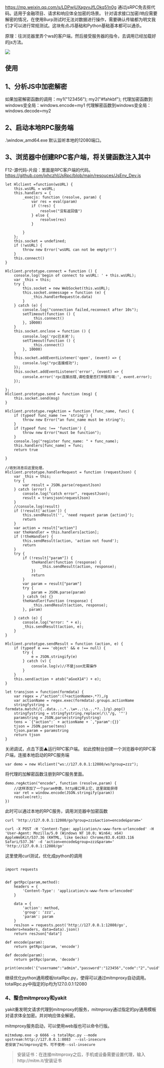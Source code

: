 <https://mp.weixin.qq.com/s/LDPwjUXagvvJfLOkq51n0g>
通过jsRPC免去抠代码。适用于金融项目、请求和响应体全加密的场景。
针对请求接口加密/响应需要解密的情况，在使用Burp测试时无法对数据进行操作，需要确认传输都为明文我们才可以进行常规测试。这块有点JS基础和Python基础基本都可以通杀。

原理：往浏览器里弄个ws的客户端，然后接受服务器的指令，去调用已经加载好的js方法。

![](.topwrite/assets/image_1727580420081.png)


## **使用**
## **1、分析JS中加密解密**
如果加密解密函数的调用：my1("123456"); my2("#fahkbf");
代理加密函数到windows变全局：windows.encode=my1
代理解密函数到windows变全局：windows.decode=my2

## **2、启动本地RPC服务端**
 .\window_amd64.exe
默认监听本地的12080端口。

## **3、浏览器中创建RPC客户端，将关键函数注入其中**
F12-源代码-片段：里面是RPC客户端的代码。
<https://github.com/jxhczhl/JsRpc/blob/main/resouces/JsEnv_Dev.js>
```
let Hlclient =function(wsURL) {
    this.wsURL = wsURL;
    this.handlers = {
        _execjs: function (resolve, param) {
            var res = eval(param)
            if (!res) {
                resolve("没有返回值")
            } else {
                resolve(res)
            }

        }
    };
    this.socket = undefined;
    if (!wsURL) {
        throw new Error('wsURL can not be empty!!')
    }
    this.connect()
}

Hlclient.prototype.connect = function () {
    console.log('begin of connect to wsURL: ' + this.wsURL);
    var _this = this;
    try {
        this.socket = new WebSocket(this.wsURL);
        this.socket.onmessage = function (e) {
            _this.handlerRequest(e.data)
        }
    } catch (e) {
        console.log("connection failed,reconnect after 10s");
        setTimeout(function () {
            _this.connect()
        }, 10000)
    }
    this.socket.onclose = function () {
        console.log('rpc已关闭');
        setTimeout(function () {
            _this.connect()
        }, 10000)
    }
    this.socket.addEventListener('open', (event) => {
        console.log("rpc连接成功");
    });
    this.socket.addEventListener('error', (event) => {
        console.error('rpc连接出错,请检查是否打开服务端:', event.error);
    });

};
Hlclient.prototype.send = function (msg) {
    this.socket.send(msg)
}

Hlclient.prototype.regAction = function (func_name, func) {
    if (typeof func_name !== 'string') {
        throw new Error("an func_name must be string");
    }
    if (typeof func !== 'function') {
        throw new Error("must be function");
    }
    console.log("register func_name: " + func_name);
    this.handlers[func_name] = func;
    return true

}

//收到消息后这里处理，
Hlclient.prototype.handlerRequest = function (requestJson) {
    var _this = this;
    try {
        var result = JSON.parse(requestJson)
    } catch (error) {
        console.log("catch error", requestJson);
        result = transjson(requestJson)
    }
    //console.log(result)
    if (!result['action']) {
        this.sendResult('', 'need request param {action}');
        return
    }
    var action = result["action"]
    var theHandler = this.handlers[action];
    if (!theHandler) {
        this.sendResult(action, 'action not found');
        return
    }
    try {
        if (!result["param"]) {
            theHandler(function (response) {
                _this.sendResult(action, response);
            })
            return
        }
        var param = result["param"]
        try {
            param = JSON.parse(param)
        } catch (e) {}
        theHandler(function (response) {
            _this.sendResult(action, response);
        }, param)

    } catch (e) {
        console.log("error: " + e);
        _this.sendResult(action, e);
    }
}

Hlclient.prototype.sendResult = function (action, e) {
    if (typeof e === 'object' && e !== null) {
        try {
            e = JSON.stringify(e)
        } catch (v) {
            console.log(v)//不是json无需操作
        }
    }
    this.send(action + atob("aGxeX14") + e);
}

let transjson = function(formdata) {
    var regex = /"action":(?<actionName>.*?),/g
    var actionName = regex.exec(formdata).groups.actionName
    stringfystring = formdata.match(/{..data..:.*..\w+..:\s...*?..}/g).pop()
    stringfystring = stringfystring.replace(/\\"/g, '"')
    paramstring = JSON.parse(stringfystring)
    tens = `{"action":` + actionName + `,"param":{}}`
    tjson = JSON.parse(tens)
    tjson.param = paramstring
    return tjson
}
```
关闭调试，点击下面▲运行RPC客户端。
如此控制台创建一个浏览器中的RPC客户端，连接本地启动的RPC服务端
```
var demo = new Hlclient("ws://127.0.0.1:12080/ws?group=zzz");
```
将代理的加解密函数注册到RPC服务里面。
```
demo.regAction("encode", function (resolve,param) {
    //这样添加了一个param参数，http接口带上它，这里就能获得
    var ret = window.encode(JSON.stringify(param))
    resolve(ret);
})
```
此时可以通过本地的RPC服务，调用浏览器中加密函数
```
curl 'http://127.0.0.1:12080/go?group=zzz&action=encode&param='

curl -X POST -H 'Content-Type: application/x-www-form-urlencoded' -H 'User-Agent: Mozilla/5.0 (Windows NT 10.0; Win64; x64) AppleWebKit/537.36 (KHTML, like Gecko) Chrome/83.0.4103.116 Safari/537.36' -d 'action=encode&group=zzz&param=' 'http://127.0.0.1:12080/go'
```
这里使用curl测试，优化成python的调用
```

import requests


def getRpc(param,method):
    headers = {
        'Content-Type': 'application/x-www-form-urlencoded'
    }

    data = {
        'action': method,
        'group': 'zzz',
        'param': param
    }
    resJson = requests.post('http://127.0.0.1:12080/go', headers=headers, data=data).json()
    return resJson["data"]

def encode(param):
    return getRpc(param, 'encode')

def decode(param):
    return getRpc(param, 'decode')

print(encode('{"username":"admin","password":"123456","code":"2","uuid":"xxxxx"}'))
```
继续优化python通用模板totalRpc.py，使得可以通过mitmproxy自动调用。
totalRpc.py中指定的ip均为127.0.0.1:12080

### **4、整合mitmproxy和yakit**
yakit重发明文请求代理到mitmproxy的服务，mitmproxy通过指定的py通用模板对请求体全加密。并对响应体全解密。

mitmproxy服务启动，可以使用web版也可以命令行版。

```
mitmdump.exe -p 6666 -s totalRpc.py --mode upstream:http://127.0.0.1:8083  --ssl-insecure
若安装了mitmproxy证书，可不使用--ssl-insecure
```
>安装证书：在连接mitmproxy之后，手机或设备需要设置代理，输入http://mitm.it/安装证书



